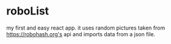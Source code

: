 # roboList
my first and easy react app. it uses random pictures taken from https://robohash.org's api and imports data from a json file.
